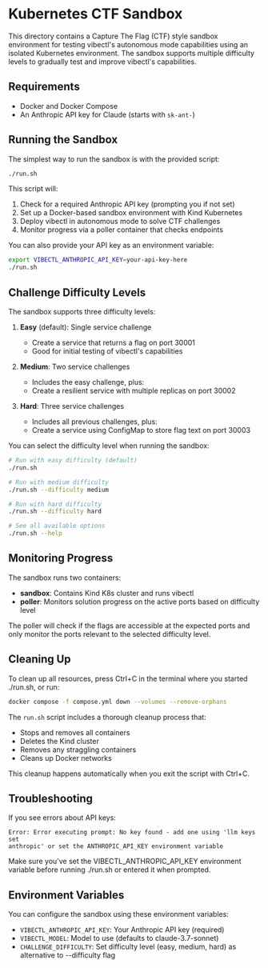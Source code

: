 # Kubernetes CTF Sandbox

This directory contains a Capture The Flag (CTF) style sandbox environment for testing vibectl's autonomous mode capabilities using an isolated Kubernetes environment. The sandbox supports multiple difficulty levels to gradually test and improve vibectl's capabilities.

## Requirements

- Docker and Docker Compose
- An Anthropic API key for Claude (starts with `sk-ant-`)

## Running the Sandbox

The simplest way to run the sandbox is with the provided script:

```zsh
./run.sh
```

This script will:
1. Check for a required Anthropic API key (prompting you if not set)
2. Set up a Docker-based sandbox environment with Kind Kubernetes
3. Deploy vibectl in autonomous mode to solve CTF challenges
4. Monitor progress via a poller container that checks endpoints

You can also provide your API key as an environment variable:

```zsh
export VIBECTL_ANTHROPIC_API_KEY=your-api-key-here
./run.sh
```

## Challenge Difficulty Levels

The sandbox supports three difficulty levels:

1. **Easy** (default): Single service challenge
   - Create a service that returns a flag on port 30001
   - Good for initial testing of vibectl's capabilities

2. **Medium**: Two service challenges
   - Includes the easy challenge, plus:
   - Create a resilient service with multiple replicas on port 30002

3. **Hard**: Three service challenges
   - Includes all previous challenges, plus:
   - Create a service using ConfigMap to store flag text on port 30003

You can select the difficulty level when running the sandbox:

```zsh
# Run with easy difficulty (default)
./run.sh

# Run with medium difficulty
./run.sh --difficulty medium

# Run with hard difficulty
./run.sh --difficulty hard

# See all available options
./run.sh --help
```

## Monitoring Progress

The sandbox runs two containers:
- **sandbox**: Contains Kind K8s cluster and runs vibectl
- **poller**: Monitors solution progress on the active ports based on difficulty level

The poller will check if the flags are accessible at the expected ports and only monitor the ports relevant to the selected difficulty level.

## Cleaning Up

To clean up all resources, press Ctrl+C in the terminal where you started ./run.sh, or run:

```zsh
docker compose -f compose.yml down --volumes --remove-orphans
```

The `run.sh` script includes a thorough cleanup process that:
- Stops and removes all containers
- Deletes the Kind cluster
- Removes any straggling containers
- Cleans up Docker networks

This cleanup happens automatically when you exit the script with Ctrl+C.

## Troubleshooting

If you see errors about API keys:

```
Error: Error executing prompt: No key found - add one using 'llm keys set
anthropic' or set the ANTHROPIC_API_KEY environment variable
```

Make sure you've set the VIBECTL_ANTHROPIC_API_KEY environment variable before running ./run.sh or entered it when prompted.

## Environment Variables

You can configure the sandbox using these environment variables:

- `VIBECTL_ANTHROPIC_API_KEY`: Your Anthropic API key (required)
- `VIBECTL_MODEL`: Model to use (defaults to claude-3.7-sonnet)
- `CHALLENGE_DIFFICULTY`: Set difficulty level (easy, medium, hard) as alternative to --difficulty flag
